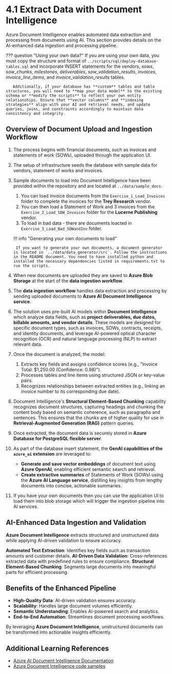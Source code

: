 # 4.1 Extract Data with Document Intelligence

Azure Document Intelligence enables automated data extraction and processing from documents using AI. This section provides details on the AI-enhanced data ingestion and processing pipeline.

??? question "Using your own data?"
       If you are using your own data, you must copy the structure and format of `../scripts/sql/deploy-database-tables.sql` and incorporate INSERT statements for the *vendors*, *sows*, *sow_chunks*, *milestones*, *deliverables*, *sow_validation_results*, *invoices*, *invoice_line_items*, and *invoice_validation_results* tables.

       Additionally, if your database has **custom** tables and table structures, you will need to **map your data model** to the existing schema or **modify the scripts** to reflect your own entity relationships. Ensure that **vector columns** and **indexing strategies** align with your AI and retrieval needs, and update queries, joins, and constraints accordingly to maintain data consistency and integrity.

## Overview of Document Upload and Ingestion Workflow

1. The process begins with financial documents, such as invoices and statements of work (SOWs), uploaded through the application UI.

1. The setup of infrastructure seeds the database with sample data for vendors, statement of works and invoices.

1. Sample documents to load into Document Intelligence have been provided within the repository and are located at `../data/sample_docs`.
    1. You can load invoice documents from the `Exercise_1_Load_Invoices` folder to complete the invoices for the **Trey Research** vendor.
    1. You can then load a Statement of Work and 3 invoices from the `Exercise_2_Load_SOW_Invoices` folder for the **Lucerne Publishing** vendor.
    1. To load in bad data - there are documents loacted in `Exercise_3_Load_Bad_SOWandInv` folder.

    !!! info "Generating your own documents to load"

        If you want to generate your own documents, a document generator is located in `../data/data_generator/src`. Follow the instructions in the README document. You need to have installed python and installed the necessary dependencies listed in requirements.txt to run the scripts.

1. When new documents are uploaded they are saved to **Azure Blob Storage** at the start of the **data ingestion workflow**.

1. The **data ingestion workflow** handles data extraction and processing by sending uploaded documents to **Azure AI Document Intelligence service**.

1. The solution uses pre-built AI models within **Document Intelligence** which analyze data fields, such as **project deliverables, due dates, billable amounts, and vendor details**. These models are designed for specific document types, such as invoices, SOWs, contracts, receipts, and identity documents, and leverage AI-powered optical character recognition (OCR) and natural language processing (NLP) to extract relevant data.

1. Once the document is analyzed, the model:
    1. Extracts key fields and assigns confidence scores (e.g., "Invoice Total: $1,250.00 (Confidence: 0.98)").
    1. Processes tables and line items using structured JSON or key-value pairs.
    1. Recognizes relationships between extracted entities (e.g., linking an invoice number to its corresponding due date).

1. Document Intelligence's **Structural Element-Based Chunking** capability recognizes document structures, capturing headings and chunking the content body based on semantic coherence, such as paragraphs and sentences. This ensures that the chunks are of higher quality for use in **Retrieval-Augmented Generation (RAG)** pattern queries.

1. Once extracted, the document data is securely stored in **Azure Database for PostgreSQL flexible server**.

1. As part of the database insert statement, the **GenAI capabilities of the `azure_ai` extension** are leveraged to:
    - **Generate and save vector embeddings** of document text using **Azure OpenAI**, enabling efficient semantic search and retrieval.
    - **Create extractive summaries** of Statements of Work (SOWs) using the **Azure AI Language service**, distilling key insights from lengthy documents into concise, actionable summaries.

1. If you have your own documents then you can use the application UI to load them into blob storage which will trigger the ingestion pipeline into AI services.

## AI-Enhanced Data Ingestion and Validation

**Azure Document Intelligence** extracts structured and unstructured data while applying AI-driven validation to ensure accuracy.

**Automated Text Extraction**: Identifies key fields such as transaction amounts and customer details.
**AI-Driven Data Validation**: Cross-references extracted data with predefined rules to ensure compliance.
**Structural Element-Based Chunking**: Segments large documents into meaningful parts for efficient processing.

## Benefits of the Enhanced Pipeline

- **High-Quality Data**: AI-driven validation ensures accuracy.
- **Scalability**: Handles large document volumes efficiently.
- **Semantic Understanding**: Enables AI-powered search and analytics.
- **End-to-End Automation**: Streamlines document processing workflows.

By leveraging **Azure Document Intelligence**, unstructured documents can be transformed into actionable insights efficiently.

## Additional Learning References

- [Azure AI Document Intelligence Documentation](https://learn.microsoft.com/azure/ai-services/document-intelligence/)
- [Azure Document Intelligence code samples](https://learn.microsoft.com/samples/azure-samples/document-intelligence-code-samples/document-intelligence-code-samples/)
